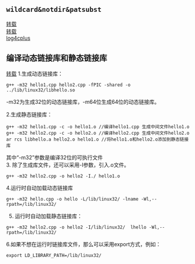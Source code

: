 ## `wildcard&notdir&patsubst`
[转载](https://www.cnblogs.com/haoxing990/p/4629454.html, "https://www.cnblogs.com/haoxing990/p/4629454.html")  
[转载](http://blog.csdn.net/yuzhihui_no1/article/details/44810357)  
[log4cplus](https://www.cnblogs.com/xiaouisme/archive/2012/07/29/2613908.html)

## 编译动态链接库和静态链接库
[转载](https://www.cnblogs.com/nufangrensheng/p/3578784.html)
1.生成动态链接库：
```
g++ -m32 hello1.cpp hello2.cpp -fPIC -shared -o ../lib/linux32/libhello.so 
```
-m32为生成32位的动态链接库，-m64位生成64位的动态链接库。

2.生成静态链接库：
```
g++ -m32 hello1.cpp -c -o hello1.o //编译hello1.cpp 生成中间文件hello1.o 
g++ -m32 hello2.cpp -c -o hello2.o //编译hello2.cpp 生成中间文件hello2.o 
ar rcs libhello.a hello2.o hello1.o //将hello1.o和hello2.o添加到静态链接库
```
其中“-m32”参数是编译32位的可执行文件  
3. 除了生成库文件，还可以采用-I参数，引入.o文件。 
```
g++ -m32 hello2.cpp -o hello2 -I./ hello1.o  
```
4.运行时自动加载动态链接库
```
g++ -m32 hello.cpp -o hello -L/lib/linux32/ -lname -Wl,--rpath=/lib/linux32/
```
5. 运行时自动加载静态链接库：
```
g++ -m32 hello2.cpp -o hello2 -I/lib/linux32/  lhello -Wl,--rpath=/lib/linux32/  
```
6.如果不想在运行时链接库文件，那么可以采用export方式，例如：  
```
export LD_LIBRARY_PATH=/lib/linux32/  
```
